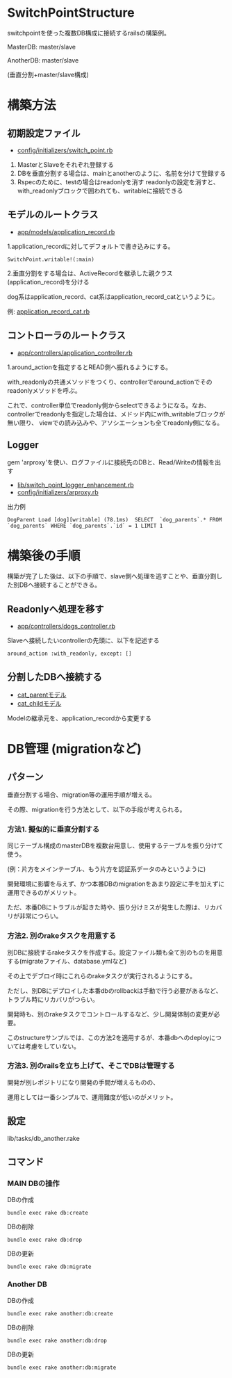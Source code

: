# SwitchPointStructure

switchpointを使った複数DB構成に接続するrailsの構築例。

MasterDB: master/slave

AnotherDB: master/slave

(垂直分割+master/slave構成)

# 構築方法

## 初期設定ファイル

- [config/initializers/switch_point.rb](https://github.com/tsuyoshi-fukuzawa/switchpoint_structure/blob/master/config/initializers/switch_point.rb)

1. MasterとSlaveをそれぞれ登録する
2. DBを垂直分割する場合は、mainとanotherのように、名前を分けて登録する
3. Rspecのために、testの場合はreadonlyを消す
  readonlyの設定を消すと、with_readonlyブロックで囲われても、writableに接続できる

## モデルのルートクラス

- [app/models/application_record.rb](https://github.com/tsuyoshi-fukuzawa/switchpoint_structure/blob/master/app/models/application_record.rb)

1.application_recordに対してデフォルトで書き込みにする。

```
SwitchPoint.writable!(:main)
```

2.垂直分割をする場合は、ActiveRecordを継承した親クラス(application_record)を分ける

dog系はapplication_record、cat系はapplication_record_catというように。

例: [application_record_cat.rb](https://github.com/tsuyoshi-fukuzawa/switchpoint_structure/blob/master/app/models/application_record_cat.rb)


## コントローラのルートクラス

- [app/controllers/application_controller.rb](https://github.com/tsuyoshi-fukuzawa/switchpoint_structure/blob/master/app/controllers/application_controller.rb)

1.around_actionを指定するとREAD側へ振れるようにする。

with_readonlyの共通メソッドをつくり、controllerでaround_actionでそのreadonlyメソッドを呼ぶ。

これで、controller単位でreadonly側からselectできるようになる。なお、controllerでreadonlyを指定した場合は、メドッド内にwith_writableブロックが無い限り、
viewでの読み込みや、アソシエーションも全てreadonly側になる。

## Logger

gem 'arproxy'を使い、ログファイルに接続先のDBと、Read/Writeの情報を出す

- [lib/switch_point_logger_enhancement.rb](https://github.com/tsuyoshi-fukuzawa/switchpoint_structure/blob/master/lib/switch_point_logger_enhancement.rb)
- [config/initializers/arproxy.rb](https://github.com/tsuyoshi-fukuzawa/switchpoint_structure/blob/master/config/initializers/arproxy.rb)

出力例
```
DogParent Load [dog][writable] (78.1ms)  SELECT  `dog_parents`.* FROM `dog_parents` WHERE `dog_parents`.`id` = 1 LIMIT 1
```

# 構築後の手順

構築が完了した後は、以下の手順で、slave側へ処理を逃すことや、垂直分割した別DBヘ接続することができる。

## Readonlyへ処理を移す

- [app/controllers/dogs_controller.rb](https://github.com/tsuyoshi-fukuzawa/switchpoint_structure/blob/master/app/controllers/dogs_controller.rb)

Slaveへ接続したいcontrollerの先頭に、以下を記述する

```
around_action :with_readonly, except: []
```

## 分割したDBへ接続する

- [cat_parentモデル](https://github.com/tsuyoshi-fukuzawa/switchpoint_structure/blob/e32fe30274414bcbbf35787cf913e198eacc87e9/app/models/cat_parent.rb#L1)
- [cat_childモデル](https://github.com/tsuyoshi-fukuzawa/switchpoint_structure/blob/e32fe30274414bcbbf35787cf913e198eacc87e9/app/models/cat_child.rb#L1)

Modelの継承元を、application_recordから変更する

# DB管理 (migrationなど)

## パターン

垂直分割する場合、migration等の運用手順が増える。

その際、migrationを行う方法として、以下の手段が考えられる。


### 方法1. 擬似的に垂直分割する

同じテーブル構成のmasterDBを複数台用意し、使用するテーブルを振り分けて使う。

(例：片方をメインテーブル、もう片方を認証系データのみというように)

開発環境に影響を与えず、かつ本番DBのmigrationをあまり設定に手を加えずに運用できるのがメリット。

ただ、本番DBにトラブルが起きた時や、振り分けミスが発生した際は、リカバリが非常につらい。

### 方法2. 別のrakeタスクを用意する

別DBに接続するrakeタスクを作成する。設定ファイル類も全て別のものを用意する(migrateファイル、database.ymlなど)

その上でデブロイ時にこれらのrakeタスクが実行されるようにする。

ただし、別DBにデプロイした本番dbのrollbackは手動で行う必要があるなど、トラブル時にリカバリがつらい。

開発時も、別のrakeタスクでコントロールするなど、少し開発体制の変更が必要。

このstructureサンプルでは、この方法2を適用するが、本番dbへのdeployについては考慮をしていない。

### 方法3. 別のrailsを立ち上げて、そこでDBは管理する

開発が別レポジトリになり開発の手間が増えるものの、

運用としては一番シンプルで、運用難度が低いのがメリット。


## 設定

lib/tasks/db_another.rake

## コマンド

### MAIN DBの操作

DBの作成
```
bundle exec rake db:create
```

DBの削除
```
bundle exec rake db:drop
```

DBの更新
```
bundle exec rake db:migrate
```

### Another DB

DBの作成
```
bundle exec rake another:db:create
```

DBの削除
```
bundle exec rake another:db:drop
```

DBの更新
```
bundle exec rake another:db:migrate
```

